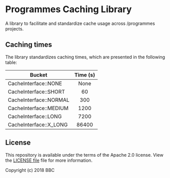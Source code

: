 Programmes Caching Library
==========================

A library to facilitate and standardize cache usage across /programmes projects.

Caching times
-------------
The library standardizes caching times, which are presented in the following table:

| Bucket                     | Time (s)   |
|----------------------------|:----------:|
| CacheInterface::NONE       | None       |
| CacheInterface::SHORT      | 60         |
| CacheInterface::NORMAL     | 300        |
| CacheInterface::MEDIUM     | 1200       |
| CacheInterface::LONG       | 7200       |
| CacheInterface::X_LONG     | 86400      |

License
-------

This repository is available under the terms of the Apache 2.0 license.
View the [LICENSE file](LICENSE) file for more information.

Copyright (c) 2018 BBC